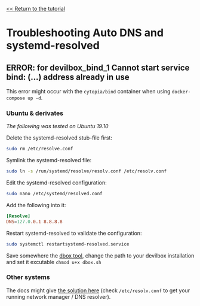 [<< Return to the tutorial](README.md)

# Troubleshooting Auto DNS and systemd-resolved

## ERROR: for devilbox_bind_1 Cannot start service bind: (&hellip;) address already in use

This error might occur with the `cytopia/bind` container when using ``docker-compose up -d``.

### Ubuntu & derivates

_The following was tested on Ubuntu 19.10_

 Delete the systemd-resolved stub-file first: 
 
 ```sh
 sudo rm /etc/resolve.conf
 ```
 
 Symlink the systemd-resolved file: 
 
 ```sh
 sudo ln -s /run/systemd/resolve/resolv.conf /etc/resolv.conf
 ```
 
 Edit the systemd-resolved configuration:
 ```sh
 sudo nano /etc/systemd/resolved.conf
 ```
 Add the following into it:
 
 ```conf
 [Resolve]
 DNS=127.0.0.1 8.8.8.8
 ```
 
 Restart systemd-resolved to validate the configuration:

 ```sh
 sudo systemctl restartsystemd-resolved.service
 ```
 Save somewhere the [dbox tool](example-files/dbox), change the path to your devilbox installation and set it excutable `chmod u+x dbox.sh`

### Other systems

The docs might give [the solution here](https://devilbox.readthedocs.io/en/latest/howto/dns/add-custom-dns-server-on-linux.html) (check `/etc/resolv.conf` to get your running network manager / DNS resolver).
